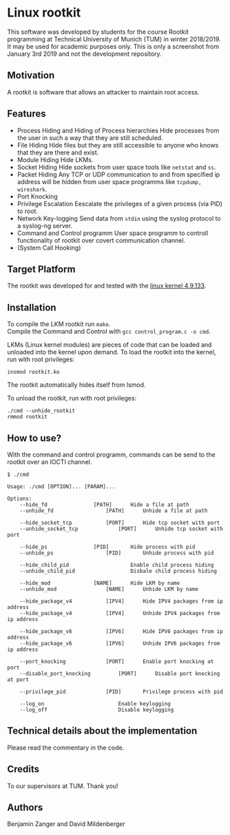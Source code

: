 # Linux rootkit
This software was developed by students for the course Rootkit programming at Technical University of Munich (TUM)
in winter 2018/2019. It may be used for academic purposes only. This is only a screenshot from January 3rd 2019 and
not the development repository.

## Motivation
A rootkit is software that allows an attacker to maintain root access. 

## Features
* Process Hiding and Hiding of Process hierarchies 
Hide processes from the user in such a way that they are still scheduled.
* File Hiding
Hide files but they are still accessible to anyone who knows that they are there and exist.
* Module Hiding 
Hide LKMs.
* Socket Hiding 
Hide sockets from user space tools like `netstat` and `ss`.
* Packet Hiding 
Any TCP or UDP communication to and from specified ip address will be hidden from user space programms like `tcpdump, wireshark`.
* Port Knocking
* Privilege Escalation
Eescalate the privileges of a given process (via PID) to root.
* Network Key-logging 
Send data from `stdin` using the syslog protocol to a syslog-ng server.
* Command and Control programm
User space programm to controll functionality of rootkit over covert communication channel.
* (System Call Hooking) 

## Target Platform
The rootkit was developed for and tested with the [linux kernel 4.9.133](https://git.kernel.org/pub/scm/linux/kernel/git/stable/linux.git/tree/?h=v4.9.133).

## Installation
To compile the LKM rootkit run `make`.  
Compile the Command and Control with `gcc control_program.c -o cmd`.  

LKMs (Linux kernel modules) are pieces of code that can be loaded and unloaded into the kernel upon demand.
To load the rootkit into the kernel, run with root privileges:
```
insmod rootkit.ko
```
The rootkit automatically hides itself from lsmod.

To unload the rootkit, run with root privileges:
```
./cmd --unhide_rootkit
rmmod rootkit
```

## How to use?
With the command and control programm, commands can be send to the rootkit over an IOCTl channel.
```
$ ./cmd

Usage: ./cmd [OPTION]... [PARAM]...

Options:
	--hide_fd 				[PATH] 		Hide a file at path
	--unhide_fd 				[PATH] 		Unhide a file at path
	
	--hide_socket_tcp 			[PORT]		Hide tcp socket with port
	--unhide_socket_tcp 			[PORT]		Unhide tcp socket with port
	
	--hide_ps 				[PID]		Hide process with pid
	--unhide_ps 				[PID]		Unhide process with pid	
	
	--hide_child_pid					Enable child process hiding
	--unhide_child_pid					Disbale child process hiding
	
	--hide_mod 				[NAME]		Hide LKM by name
	--unhide_mod 				[NAME]		Unhide LKM by name
		
	--hide_package_v4 			[IPV4]		Hide IPV4 packages from ip address
	--hide_package_v4 			[IPV4]		Unhide IPV4 packages from ip address
	
	--hide_package_v6 			[IPV6]		Hide IPV6 packages from ip address
	--hide_package_v6 			[IPV6]		Unhide IPV6 packages from ip address
	
	--port_knocking 			[PORT]		Enable port knocking at port
	--disable_port_knocking 		[PORT]		Disable port knocking at port
	
	--privilege_pid 			[PID]		Privilege process with pid
	
	--log_on 						Enable keylogging
	--log_off 						Disable keylogging

```

## Technical details about the implementation
Please read the commentary in the code.

## Credits
To our supervisors at TUM. Thank you!

## Authors
Benjamin Zanger and David Mildenberger
